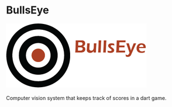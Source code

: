 # BullsEye
![alt tag](https://raw.githubusercontent.com/torgeha/BullsEye/images/images/LogoV1.png)  
<br>
Computer vision system that keeps track of scores in a dart game.
